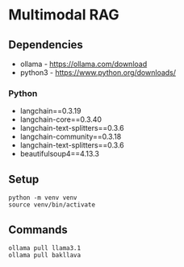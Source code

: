 # Multimodal RAG

## Dependencies

* ollama - https://ollama.com/download
* python3 - https://www.python.org/downloads/

### Python

* langchain==0.3.19
* langchain-core==0.3.40
* langchain-text-splitters==0.3.6
* langchain-community==0.3.18
* langchain-text-splitters==0.3.6
* beautifulsoup4==4.13.3

## Setup

```
python -m venv venv
source venv/bin/activate
```

## Commands

```
ollama pull llama3.1
ollama pull bakllava
```
